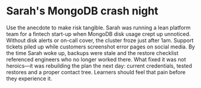 # Sarah's MongoDB crash night

Use the anecdote to make risk tangible. Sarah was running a lean platform team for a fintech start-up when MongoDB disk usage crept up unnoticed. Without disk alerts or on-call cover, the cluster froze just after 1am. Support tickets piled up while customers screenshot error pages on social media. By the time Sarah woke up, backups were stale and the restore checklist referenced engineers who no longer worked there. What fixed it was not heroics—it was rebuilding the plan the next day: current credentials, tested restores and a proper contact tree. Learners should feel that pain before they experience it.
